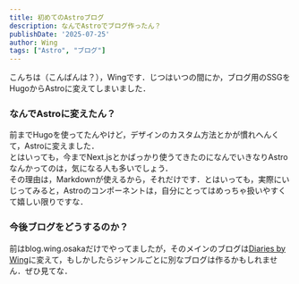 ```yaml
---
title: 初めてのAstroブログ
description: なんでAstroでブログ作ったん？
publishDate: '2025-07-25'
author: Wing
tags: ["Astro", "ブログ"]
---
```


こんちは（こんばんは？），Wingです．じつはいつの間にか，ブログ用のSSGをHugoからAstroに変えてしまいました．

### なんでAstroに変えたん？
前までHugoを使ってたんやけど，デザインのカスタム方法とかが慣れへんくて，Astroに変えました．    
とはいっても，今までNext.jsとかばっかり使うてきたのになんでいきなりAstroなんかってのは，気になる人も多いでしょう．    
その理由は，Markdownが使えるから，それだけです．とはいっても，実際にいじってみると，Astroのコンポーネントは，自分にとってはめっちゃ扱いやすくて嬉しい限りですな．

### 今後ブログをどうするのか？
前はblog.wing.osakaだけでやってましたが，そのメインのブログは[Diaries by Wing](https://diaries.wing.osaka)に変えて，もしかしたらジャンルごとに別なブログは作るかもしれません．ぜひ見てな．